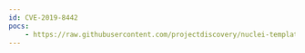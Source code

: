 ```yaml
---
id: CVE-2019-8442
pocs:
    - https://raw.githubusercontent.com/projectdiscovery/nuclei-templates/master/cves/CVE-2019-8442.yaml
---
```

